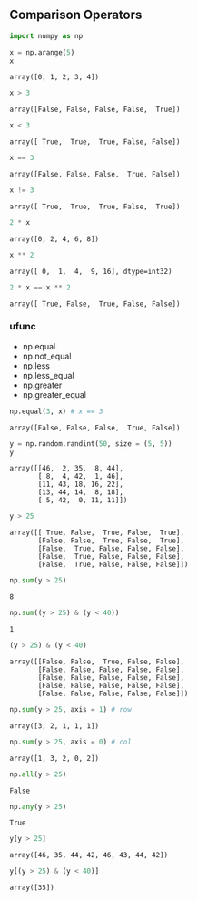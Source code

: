 ## Comparison Operators


```python
import numpy as np

x = np.arange(5)
x
```




    array([0, 1, 2, 3, 4])




```python
x > 3
```




    array([False, False, False, False,  True])




```python
x < 3
```




    array([ True,  True,  True, False, False])




```python
x == 3
```




    array([False, False, False,  True, False])




```python
x != 3
```




    array([ True,  True,  True, False,  True])




```python
2 * x
```




    array([0, 2, 4, 6, 8])




```python
x ** 2
```




    array([ 0,  1,  4,  9, 16], dtype=int32)




```python
2 * x == x ** 2
```




    array([ True, False,  True, False, False])



### ufunc

* np.equal
* np.not_equal
* np.less
* np.less_equal
* np.greater
* np.greater_equal


```python
np.equal(3, x) # x == 3
```




    array([False, False, False,  True, False])




```python
y = np.random.randint(50, size = (5, 5))
y
```




    array([[46,  2, 35,  8, 44],
           [ 8,  4, 42,  1, 46],
           [11, 43, 18, 16, 22],
           [13, 44, 14,  8, 18],
           [ 5, 42,  0, 11, 11]])




```python
y > 25
```




    array([[ True, False,  True, False,  True],
           [False, False,  True, False,  True],
           [False,  True, False, False, False],
           [False,  True, False, False, False],
           [False,  True, False, False, False]])




```python
np.sum(y > 25)
```




    8




```python
np.sum((y > 25) & (y < 40))
```




    1




```python
(y > 25) & (y < 40)
```




    array([[False, False,  True, False, False],
           [False, False, False, False, False],
           [False, False, False, False, False],
           [False, False, False, False, False],
           [False, False, False, False, False]])




```python
np.sum(y > 25, axis = 1) # row
```




    array([3, 2, 1, 1, 1])




```python
np.sum(y > 25, axis = 0) # col
```




    array([1, 3, 2, 0, 2])




```python
np.all(y > 25)
```




    False




```python
np.any(y > 25)
```




    True




```python
y[y > 25]
```




    array([46, 35, 44, 42, 46, 43, 44, 42])




```python
y[(y > 25) & (y < 40)]
```




    array([35])



